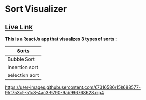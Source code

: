 # Sort Visualizer

## [Live Link](https://c-yrus.github.io/sort-visualizer/)

**This is a ReactJs app that visualizes 3 types of sorts :**

Sorts           |
----------------|
Bubble Sort     | 
Insertion sort  |
selection sort  |


https://user-images.githubusercontent.com/67316586/158688577-95f753c9-51c8-4ac3-9790-9ab996768628.mp4
